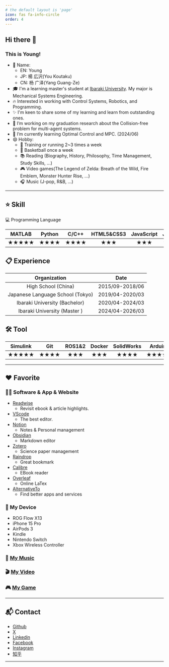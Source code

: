```yaml
---
# the default layout is 'page'
icon: fas fa-info-circle
order: 4
---
```


## Hi there 👋

### This is Young!
- 🌈 Name: 
   -  EN: Young 
   -  JP: 楊 広沢(You Koutaku) 
   -  CN: 杨 广泽(Yang Guang-Ze)
- 🎓 I'm a learning master's student at [Ibaraki University](https://www.ibaraki.ac.jp).  My major is Mechanical Systems Engineering.
- 🔥 Interested in working with Control Systems, Robotics, and Programming.
- ✨ I'm keen to share some of my learning and learn from outstanding ones.
- 🔭 I’m working on my graduation research about the Collision-free problem for multi-agent systems.
- 🌱 I’m currently learning Optimal Control and MPC. (2024/06)
- 😄 Hobby:
  - 💪 Training or running 2~3 times a week
  - 🏀 Basketball once a week
  - 📚 Reading (Biography, History, Philosophy, Time Management, Study Skills, ...) 
  - 🎮 Video games(The Legend of Zelda: Breath of the Wild, Fire Emblem, Monster Hunter Rise, ...)
  - 🎧 Music (J-pop, R&B, ...)

---
## ⭐ Skill

💻 Programming Language

| MATLAB | Python | C/C++ | HTML5&CSS3 | JavaScript | Java  |
| :----: | :----: | :---: | :--------: | :--------: | :---: |
| ★★★★★  |  ★★★★  | ★★★★  |    ★★★     |    ★★★     |  ★★   |

## 📋 Experience

|           Organization           |      Date       |
| :------------------------------: | :-------------: |
|       High School (China)        | 2015/09-2018/06 |
| Japanese Language School (Tokyo) | 2019/04-2020/03 |
|  Ibaraki University (Bachelor)   | 2020/04-2024/03 |
|   Ibaraki University (Master )   | 2024/04-2026/03 |

## 🛠️ Tool

| Simulink |  Git  | ROS1&2 | Docker | SolidWorks | Arduino | LaTex | Markdown |
| :------: | :---: | :----: | :----: | :--------: | :-----: | :---: | :------: |
|  ★★★★★   | ★★★★  |  ★★★   |  ★★★   |    ★★★★    |  ★★★★★  | ★★★★★ |  ★★★★★   |

---
## ❤️ Favorite

### 🧑‍💻 Software & App & Website
- [Readwise](https://readwise.io/)
  - Revisit ebook & article highlights.
- [VScode](https://code.visualstudio.com/)
  - The best editor.
- [Notion](https://www.notion.so/)
  - Notes & Personal management
- [Obsidian](https://obsidian.md/)
  - Markdown editor
- [Zotero](https://www.zotero.org/)
  - Science paper management
- [Raindrop](https://raindrop.io/)
  - Great bookmark
- [Calibre](https://calibre-ebook.com/ja/download)
  - EBook reader
- [Overleaf](https://www.overleaf.com/)
  - Online LaTex
- [AlternativeTo](https://alternativeto.net/)
  - Find better apps and services

### 📱 My Device
- ROG Flow X13
- iPhone 15 Pro
- AirPods 3
- Kindle
- Nintendo Switch
- Xbox Wireless Controller

### 🎵 [My Music](https://youkoutaku.notion.site/My-Music-d21e63fdf152499283410c2d78ccd674)

### 🎬 [My Video](https://youkoutaku.notion.site/Video-7bd889568add4d6fb952fe4973c715da?pvs=4)

### 🎮 [My Game](https://youkoutaku.notion.site/Game-85453a6f8846423e9964d52239f7064d?pvs=4)

---
## 📬 Contact
- [Github](https://github.com/youkoutaku)
- [X](https://x.com/You_Koutaku)
- [Linkedin](https://www.linkedin.com/in/youkoutaku)
- [Facebook](https://www.facebook.com/Youkoutaku/)
- [Instagram](https://www.instagram.com/youkoutaku/)
- [知乎](https://www.zhihu.com/people/a-a-47-74-28)

---
